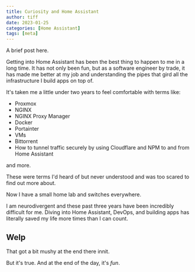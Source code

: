 ```yaml
---
title: Curiosity and Home Assistant
author: tiff
date: 2023-01-25
categories: [Home Assistant]
tags: [meta]
---
```


A brief post here.

Getting into Home Assistant has been the best thing to happen to me in a long time. It has not only been fun, but as a software engineer by trade, it has made me better at my job and understanding the pipes that gird all the infrastructure I build apps on top of.

It's taken me a little under two years to feel comfortable with terms like:

- Proxmox
- NGINX
- NGINX Proxy Manager
- Docker
- Portainter
- VMs
- Bittorrent
- How to tunnel traffic securely by using Cloudflare and NPM to and from Home Assistant

and more.

These were terms I'd heard of but never understood and was too scared to find out more about.

Now I have a small home lab and switches everywhere.

I am neurodivergent and these past three years have been incredibly difficult for me. Diving into Home Assistant, DevOps, and building apps has literally saved my life more times than I can count.

## Welp

That got a bit mushy at the end there innit.

But it's true. And at the end of the day, it's *fun*.
